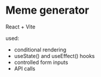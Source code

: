 # Meme generator

React + Vite

used:

- conditional rendering
- useState() and useEffect() hooks
- controlled form inputs
- API calls
